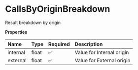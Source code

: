 # CallsByOriginBreakdown

Result breakdown by origin

**Properties**

| Name     | Type  | Required | Description               |
| :------- | :---- | :------- | :------------------------ |
| internal | float | ✅       | Value for Internal origin |
| external | float | ✅       | Value for External origin |

<!-- This file was generated by liblab | https://liblab.com/ -->
